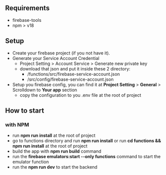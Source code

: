 ## Requirements
- firebase-tools
- npm > v18

## Setup
- Create your firebase project (if you not have it).
- Generate your Service Account Credential
  - Project Setting > Account Service > Generate new private key
  - download that json and put it inside these 2 directory:
    - /functions/src/firebase-service-account.json
    - /src/config/firebase-service-account.json
- Setup you firebase config, you can find it at **Project Setting** > **General** > Scrolldown to **Your app** section
    - copy the configuration to you .env file at the root of project

## How to start
### with NPM
- run **npm run install** at the root of project
- go to functions directory and run **npm run install** or run **cd functions && npm run install** at the root of project
- build the app with **npm run build** command 
- run the **firebase emulators:start --only functions** command to start the emulator function
- run the **npm run dev** to start the backend
